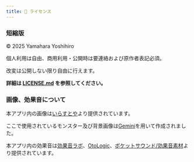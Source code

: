 ```yaml
---
title: 📄 ライセンス
---
```

### **短縮版**
© 2025  Yamahara Yoshihiro

個人利用は自由、商用利用・公開時は要連絡および原作者表記必須。

改変は公開しない限り自由に行えます。

**詳細は [LICENSE.md](/license/license.md) を参照してください。**

### **画像、効果音について**

本アプリ内の画像は[いらすとや](https://www.irasutoya.com/)より提供されています。

ここで使用されているモンスター及び背景画像は[Gemini](https://gemini.google.com/)を用いて作成されました。

本アプリ内の効果音は[効果音ラボ](https://soundeffect-lab.info/)、[OtoLogic](https://otologic.jp/)、[ポケットサウンド/効果音素材](https://pocket-se.info/)より提供されています。
